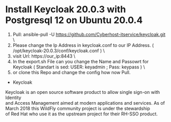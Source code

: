 # Install Keycloak 20.0.3 with Postgresql 12 on Ubuntu 20.0.4

1. Pull: ansible-pull -U https://github.com/Cyberhost-itservice/keycloak.git \
2. Please change the Ip Address in keycloak.conf to our IP Address. ( /opt/keycloak-20.0.3/conf/keycloak.conf ) \
3. visit Url: https://our_ip:8443 \
4. In the export.sh File can you change the Name and Passowrt for Keycloak ( Standart is sed: USER: keyadmin ; Pass: keypass ) \
5. or clone this Repo and change the config how now Pull.

+ Keycloak

Keycloak is an open source software product to allow single sign-on with Identity \
and Access Management aimed at modern applications and services. As of \
March 2018 this WildFly community project is under the stewardship \
of Red Hat who use it as the upstream project for their RH-SSO product.
